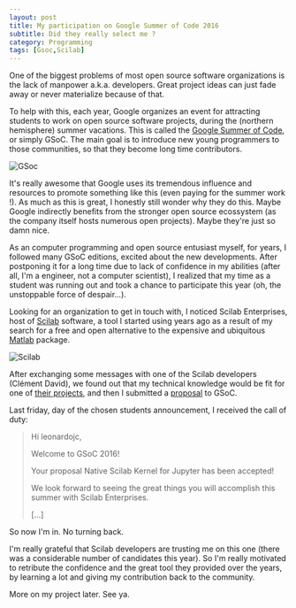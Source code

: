 ```yaml
---
layout: post
title: My participation on Google Summer of Code 2016
subtitle: Did they really select me ?
category: Programming
tags: [Gsoc,Scilab]
---
```


One of the biggest problems of most open source software organizations is the lack of manpower a.k.a. developers. Great project ideas can just fade away or never materialize because of that.

To help with this, each year, Google organizes an event for attracting students to work on open source software projects, during the (northern hemisphere) summer vacations. This is called the [Google Summer of Code](https://developers.google.com/open-source/gsoc/), or simply GSoC. The main goal is to introduce new young programmers to those communities, so that they become long time contributors. 

![GSoc](https://www.honeynet.org/sites/default/files/banner-gsoc2016_2.png)

It's really awesome that Google uses its tremendous influence and resources to promote something like this (even paying for the summer work !). As much as this is great, I honestly still wonder why they do this. Maybe Google indirectly benefits from the stronger open source ecossystem (as the company itself hosts numerous open projects). Maybe they're just so damn nice.

As an computer programming and open source entusiast myself, for years, I followed many GSoC editions, excited about the new developments. After postponing it for a long time due to lack of confidence in my abilities (after all, I'm a engineer, not a computer scientist), I realized that my time as a student was running out and took a chance to participate this year (oh, the unstoppable force of despair...).

Looking for an organization to get in touch with, I noticed Scilab Enterprises, host of [Scilab](http://www.scilab.org/) software, a tool I started using years ago as a result of my search for a free and open alternative to the expensive and ubiquitous [Matlab](http://www.mathworks.com/products/matlab/?requestedDomain=www.mathworks.com) package.

![Scilab](https://sites.google.com/site/earrietaweb/_/rsrc/1301722343469/mecanica-computacional/scilab/scilab-logo.png)

After exchanging some messages with one of the Scilab developers (Clément David), we found out that my technical knowledge would be fit for one of [their projects](https://wiki.scilab.org/Ideas%20of%20development%20for%20Scilab), and then I submitted a [proposal](https://docs.google.com/document/d/1rKptuiH__-1axCMsXz-CK4WxtCJL5JQ-w2CkhL16Cyw/edit?usp=sharing) to GSoC.

Last friday, day of the chosen students announcement, I received the call of duty:

>Hi leonardojc,
>
>Welcome to GSoC 2016!
>
>Your proposal Native Scilab Kernel for Jupyter has been accepted!
>
>We look forward to seeing the great things you will accomplish this summer with Scilab Enterprises.
>
>[...]

So now I'm in. No turning back.

I'm really grateful that Scilab developers are trusting me on this one (there was a considerable number of candidates this year). So I'm really motivated to retribute the confidence and the great tool they provided over the years, by learning a lot and giving my contribution back to the community.

More on my project later. See ya.
